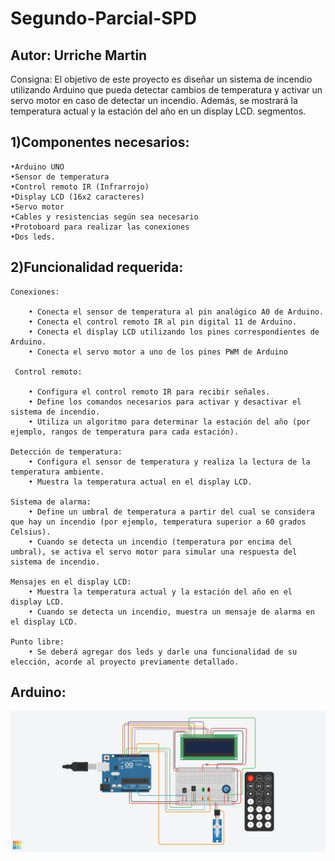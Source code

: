 # Segundo-Parcial-SPD
## Autor: Urriche Martin

Consigna: 
El objetivo de este proyecto es diseñar un sistema de incendio utilizando Arduino que pueda
detectar cambios de temperatura y activar un servo motor en caso de detectar un incendio.
Además, se mostrará la temperatura actual y la estación del año en un display LCD.
segmentos.

## 1)Componentes necesarios:

    •Arduino UNO
    •Sensor de temperatura
    •Control remoto IR (Infrarrojo)
    •Display LCD (16x2 caracteres)
    •Servo motor
    •Cables y resistencias según sea necesario
    •Protoboard para realizar las conexiones
    •Dos leds.

## 2)Funcionalidad requerida:

    Conexiones:

        • Conecta el sensor de temperatura al pin analógico A0 de Arduino.
        • Conecta el control remoto IR al pin digital 11 de Arduino.
        • Conecta el display LCD utilizando los pines correspondientes de Arduino.
        • Conecta el servo motor a uno de los pines PWM de Arduino 

     Control remoto:

        • Configura el control remoto IR para recibir señales.
        • Define los comandos necesarios para activar y desactivar el sistema de incendio.
        • Utiliza un algoritmo para determinar la estación del año (por ejemplo, rangos de temperatura para cada estación).

    Detección de temperatura:
        • Configura el sensor de temperatura y realiza la lectura de la temperatura ambiente.
        • Muestra la temperatura actual en el display LCD.

    Sistema de alarma:
        • Define un umbral de temperatura a partir del cual se considera que hay un incendio (por ejemplo, temperatura superior a 60 grados Celsius).
        • Cuando se detecta un incendio (temperatura por encima del umbral), se activa el servo motor para simular una respuesta del sistema de incendio.

    Mensajes en el display LCD:
        • Muestra la temperatura actual y la estación del año en el display LCD.
        • Cuando se detecta un incendio, muestra un mensaje de alarma en el display LCD.

    Punto libre:
        • Se deberá agregar dos leds y darle una funcionalidad de su elección, acorde al proyecto previamente detallado.

## Arduino:

![Tinkercad](Arduino.png)
